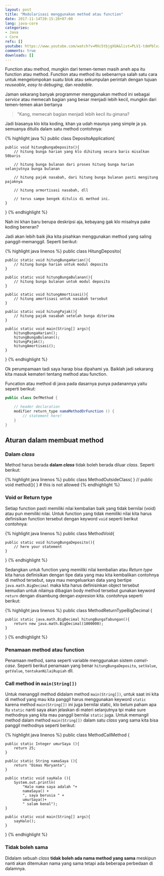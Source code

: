```yaml
---
layout: post
title: "Modularisasi menggunakan method atau function"
date: 2017-11-14T20:15:28+07:00
lang: java-core
categories:
- Java
- Core
refs: []
youtube: https://www.youtube.com/watch?v=MXc5tbjgXUA&list=PLV1-tdmPblvz0NCFYgVQaQEOTWJCjjucO&index=23
comments: true
downloads: []
---
```


Function atau method, mungkin dari temen-temen masih aneh apa itu function atau method. Function atau method itu sebenarnya salah satu cara untuk mengelompokan suatu blok atau sekumpulan perintah dengan tujuan _reuseable_, _easy to debuging_, dan _readable_.

Jaman sekarang banyak programmer menggunakan method ini sebagai _service_ atau memecah bagian yang besar menjadi lebih kecil, mungkin dari temen-temen akan bertanya

> "Kang, memecah bagian menjadi lebih kecil itu gimana?

Jadi biasanya klo kita koding, khan ya udah maunya yang simple ja ya. semuanya ditulis dalam satu method contohnya:

{% highlight java %}
public class DepositoApplication{

    public void hitungBungaDeposito(){
        // hitung bunga harian yang klo dihitung secara baris misalkan 50baris

        // hitung bunga bulanan dari proses hitung bunga harian selanjutnya bunga bulanan

        // hitung pajak nasabah, dari hitung bunga bulanan pasti mengitung pajaknya

        // hitung armortisasi nasabah, dll

        // terus sampe bengek ditulis di method ini.
    }
}
{% endhighlight %}

Nah ini khan baru berupa deskripsi aja, kebayang gak klo misalnya pake koding beneran?

Jadi akan lebih baik jika kita pisahkan menggunakan method yang saling panggil-memanggil. Seperti berikut:

{% highlight java linenos %}
public class HitungDeposito{

    public static void hitungBungaHarian(){
        // hitung bunga harian untuk modul deposito
    }

    public static void hitungBungaBulanan(){
        // hitung bunga bulanan untuk modul deposito
    }

    public static void hitungAmortisasi(){
        // hitung amortisasi untuk nasabah tersebut
    }

    public static void hitungPajak(){
        // hitung pajak nasabah setelah bunga diterima
    }

    public static void main(String[] args){
        hitungBungaHarian();
        hitungBungaBulanan();
        hitungPajak();
        hitungAmortisasi();
    }
}
{% endhighlight %}

Ok perumpamaan tadi saya harap bisa dipahami ya. Baiklah jadi sekarang kita masuk kemateri tentang method atau function.

Funcation atau method di java pada dasarnya punya padanannya yaitu seperti berikut:

```java
public class DefMethod {

    // header declaration
    modifier return_type namaMethodOrFunction () {
        // statement here!
    }
}
```
## Aturan dalam membuat method

### Dalam _class_ 

Method harus berada **dalam _class_** tidak boleh berada diluar _class_. Seperti berikut:

{% highlight java linenos %}
public class MethodOutsideClass{
}
// public void method(){ } # this is not allowed
{% endhighlight %}

### Void or Return type

Setiap function pasti memiliki nilai kembalian baik yang tidak bernilai (void) atau pun memiliki nilai. Untuk function yang tidak memiliki nilai kita harus definisikan function tersebut dengan keyword `void` seperti berikut contohnya:

{% highlight java linenos %}
public class MethodVoid{

    public static void hitungBungaDeposito(){
        // here your statement
    }
}
{% endhighlight %}

Sedangkan untuk function yang memiliki nilai kembalian atau _Return type_ kita harus definisikan dengan tipe data yang mau kita kembalikan contohnya di method tersebut, saya mau mengeluarkan data yang bertipe `java.math.BigDecimal` maka kita harus definisinkan object tersebut kemudian untuk nilainya dibagian body method tersebut gunakan keyword `return` dengan disambung dengan _expresion_ kita. contohnya seperti berikut:

{% highlight java linenos %}
public class MethodReturnTypeBigDecimal {

    public static java.math.BigDecimal hitungBungaTabungan(){
        return new java.math.BigDecimal(1000000);
    }
}
{% endhighlight %}

### Penamaan method atau function

Penamaan method, sama seperti variable menggunakan sistem _camel-case_. Seperti berikut penamaan yang benar `hitungBungaDeposito`, `setValue`, `getValue`, `tentukanNilaiRupiah` dll.

### Call method in `main(String[])`

Untuk menanggil method didalam method `main(String[])`, untuk saat ini kita di method yang mau kita panggil harus menggunakan keyword `static` karena method `main(String[])` ini juga bernilai static, klo belum paham apa itu `static` nanti saya akan jelaskan di materi selanjutnya tpi make sure methodnya yang kita mau panggil bernilai `static` juga. Untuk memangil method dalam method `main(String[])` dalam satu _class_ yang sama kita bisa panggil methodnya seperti berikut:

{% highlight java linenos %}
public class MethodCallMethod {

    public static Integer umurSaya (){
        return 25;
    }

    public static String namaSaya (){
        return "Dimas Maryanto";
    }

    public static void sayHalo (){
        System.out.println(
            "Halo nama saya adalah "+ 
            namaSaya() + 
            ", saya berusia " + 
            umurSaya()+ 
            " salam kenal");
    }

    public static void main(String[] args){
        sayHalo();
    }

}
{% endhighlight %}

### Tidak boleh sama

Didalam sebuah _class_ **tidak boleh ada nama method yang sama** meskipun nanti akan ditemukan nama yang sama tetapi ada beberapa perbedaan di dalamnya.